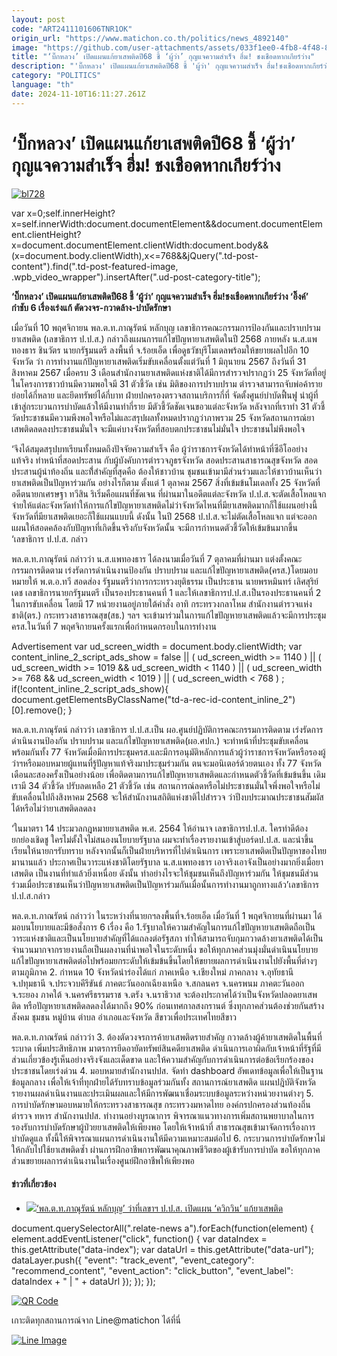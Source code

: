 ```yaml
---
layout: post
code: "ART2411101606TNR1OK"
origin_url: "https://www.matichon.co.th/politics/news_4892140"
image: "https://github.com/user-attachments/assets/033f1ee0-4fb8-4f48-8e17-fa242d8e2632"
title: "‘บิ๊กหลวง’ เปิดแผนแก้ยาเสพติดปี68 ชี้ ‘ผู้ว่า’ กุญแจความสำเร็จ ฮึ่ม! ชงเชือดหากเกียร์ว่าง"
description: "'บิ๊กหลวง' เปิดแผนแก้ยาเสพติดปี68 ชี้ 'ผู้ว่า' กุญแจความสำเร็จ ฮึ่ม!ชงเชือดหากเกียร์ว่าง 'อิ๊งค์' กำชับ 6 เรื่องเร่งแก้ ตัดวงจร-กวาดล้าง-บำบัดรักษา"
category: "POLITICS"
language: "th"
date: 2024-11-10T16:11:27.261Z
---
```


# ‘บิ๊กหลวง’ เปิดแผนแก้ยาเสพติดปี68 ชี้ ‘ผู้ว่า’ กุญแจความสำเร็จ ฮึ่ม! ชงเชือดหากเกียร์ว่าง

[![](https://www.matichon.co.th/wp-content/uploads/2024/11/bl728.jpg "bl728")](https://www.matichon.co.th/wp-content/uploads/2024/11/bl728.jpg)

var x=0;self.innerHeight?x=self.innerWidth:document.documentElement&&document.documentElement.clientHeight?x=document.documentElement.clientWidth:document.body&&(x=document.body.clientWidth),x<=768&&jQuery(".td-post-content").find(".td-post-featured-image, .wpb\_video\_wrapper").insertAfter(".ud-post-category-title");

**‘บิ๊กหลวง’ เปิดแผนแก้ยาเสพติดปี68 ชี้ ‘ผู้ว่า’ กุญแจความสำเร็จ ฮึ่ม!ชงเชือดหากเกียร์ว่าง ‘อิ๊งค์’ กำชับ 6 เรื่องเร่งแก้ ตัดวงจร-กวาดล้าง-บำบัดรักษา**

เมื่อวันที่ 10 พฤศจิกายน พล.ต.ท.ภาณุรัตน์ หลักบุญ เลขาธิการคณะกรรมการป้องกันและปราบปรามยาเสพติด (เลขาธิการ ป.ป.ส.) กล่าวถึงแผนการแก้ไขปัญหายาเสพติดในปี 2568 ภายหลัง น.ส.แพทองธาร ชินวัตร นายกรัฐมนตรี ลงพื้นที่ จ.ร้อยเอ็ด เพื่อดูธวัชบุรีโมเดลพร้อมให้ขยายผลไปอีก 10 จังหวัด ว่า การทำงานแก้ปัญหายาเสพติดเริ่มขับเคลื่อนตั้งแต่วันที่ 1 มิถุนายน 2567 ถึงวันที่ 31 สิงหาคม 2567 เมื่อครบ 3 เดือนสำนักงานยาเสพติดแห่งชาติได้มีการสำรวจปรากฏว่า 25 จังหวัดที่อยู่ในโครงการชาวบ้านมีความพอใจมี 31 ตัวชี้วัด เช่น มิติของการปราบปราม ตำรวจสามารถจับพ่อค้ารายย่อยได้กี่หลาย และยึดทรัพย์ได้กี่บาท ฝ่ายปกครองตรวจสถานบริการกี่ที่ จัดตั้งศูนย์บำบัดฟื้นฟู นำผู้ที่เข้าสู่กระบวนการบำบัดแล้วให้มีงานทำกี่ราย มีตัวชี้วัดชัดเจนขอวแต่ละจังหวัด หลังจากที่เราทำ 31 ตัวชี้วัดประชาชนมีความพึงพอใจหรือไม่และสรุปผลทั้งหมดปรากฏว่าภาพรวม 25 จังหวัดสถานการณ์ยาเสพติดลดลงประชาชนมั่นใจ จะมีแค่บางจังหวัดที่สอบตกประชาชนไม่มั่นใจ ประชาชนไม่พึงพอใจ

‘จึงได้สมุดสรุปบทเรียนทั้งหมดถึงปัจจัยความสำเร็จ คือ ผู้ว่าราชการจังหวัดได้ทำหน้าที่ซีอีโออย่างแท้จริง ทำหน้าที่สอดประสาน กับผู้บังคับการตํารวจภูธรจังหวัด สอดประสานสาธารณสุขจังหวัด สอดประสานผู้นำท้องถิ่น และที่้สำคัญที่สุดคือ ต้องให้ชาวบ้าน ชุมชนเข้ามามีส่วนร่วมและให้ชาวบ้านเห็นว่ายาเสพติดเป็นปัญหาร่วมกัน อย่างไรก็ตาม ตั้งแต่ 1 ตุลาคม 2567 สิ่งที่เข้มข้นโมเดลทั้ง 25 จังหวัดที่อดีตนายกเศรษฐา ทวีสิน ริเริ่มคือแผนที่ชัดเจน ที่ผ่านมาในอดีตแต่ละจังหวัด ป.ป.ส.จะตัดเสื้อโหลแจกจ่ายให้แต่ละจังหวัดทำให้การแก้ไขปัญหายาเสพติดไม่ว่าจังหวัดไหนที่มียาเสพติดมากก็ใช้แผนอย่างนี้จังหวัดที่มียาเสพติดเยอะก็ใช้แผนแบบนี้ ดังนั้น ในปี 2568 ป.ป.ส.จะไม่ตัดเสื้อโหลแจก แต่จะออกแผนให้สอดคล้องกับปัญหาที่เกิดขึ้นจริงกับจังหวัดนั้น จะมีการกำหนดตัวชี้วัดให้เข้มข้นมากขึ้น ‘เลขาธิการ ป.ป.ส. กล่าว

พล.ต.ท.ภาณุรัตน์ กล่าวว่า น.ส.แพทองธาร ได้ลงนามเมื่อวันที่ 7 ตุลาคมที่ผ่านมา แต่งตั้งคณะกรรมการติดตาม เร่งรัดการดำเนินงานป้องกัน ปราบปราม และแก้ไขปัญหายาเสพติด(ครส.)โดยมอบหมายให้ พ.ต.อ.ทวี สอดส่อง รัฐมนตรีว่าการกระทรวงยุติธรรม เป็นประธาน นายพรหมินทร์ เลิศสุริย์เดช เลขาธิการนายกรัฐมนตรี เป็นรองประธานคนที่ 1 และให้เลขาธิการป.ป.ส.เป็นรองประธานคนที่ 2 ในการขับเคลื่อน โดยมี 17 หน่วยงานอยู่ภายใต้คำสั่ง อาทิ กระทรวงกลาโหม สำนักงานตำรวจแห่งชาติ(ตร.) กระทรวงสาธารณสุข(สธ.) ฯลฯ จะเข้ามาร่วมในการแก้ไขปัญหายาเสพติดแล้วจะมีการประชุม ครส.ในวันที่ 7 พฤศจิกายนครั้งแรกเพื่อกำหนดกรอบในการทำงาน

Advertisement var ud\_screen\_width = document.body.clientWidth; var content\_inline\_2\_script\_ads\_show = false || ( ud\_screen\_width >= 1140 ) || ( ud\_screen\_width >= 1019 && ud\_screen\_width < 1140 ) || ( ud\_screen\_width >= 768 && ud\_screen\_width < 1019 ) || ( ud\_screen\_width < 768 ) ; if(!content\_inline\_2\_script\_ads\_show){ document.getElementsByClassName("td-a-rec-id-content\_inline\_2")\[0\].remove(); }

พล.ต.ท.ภาณุรัตน์ กล่าวว่า เลขาธิการ ป.ป.ส.เป็น ผอ.ศูนย์ปฏิบัติการคณะกรรมการติดตาม เร่งรัดการดำเนินงานป้องกัน ปราบปราม และแก้ไขปัญหายาเสพติด(ผอ.ศปก.) จะทำหน้าที่ประชุมขับเคลื่อนพร้อมกันทั้ง 77 จังหวัดเมื่อมีการประชุมครส.และมีการอนุมัติหลักการแล้วผู้ว่าราชการจังหวัดหรือรองผู้ว่าฯหรือมอบหมายผู้แทนที่รู้ปัญหาแท้จริงมาประชุมร่วมกัน ตนจะมอนิเตอร์ด้วยตนเอง ทั้ง 77 จังหวัดเดือนละสองครั้งเป็นอย่างน้อย เพื่อติดตามการแก้ไขปัญหายาเสพติดและกำหนดตัวชี้วัดที่เข้มข้นขึ้น เดิมเรามี 34 ตัวชี้วัด ปรับลดเหลือ 21 ตัวชี้วัด เช่น สถานการณ์ลดหรือไม่ประชาชนมั่นใจพึ่งพอใจหรือไม่ ขับเคลื่อนไปถึงสิงหาคม 2568 จะให้สำนักงานสถิติแห่งชาติไปสำรวจ ว่าปีงบประมาณประชาชนสัมผัสได้หรือไม่ว่ายาเสพติดลดลง

‘ในมาตรา 14 ประมวลกฎหมายยาเสพติด พ.ศ. 2564 ให้อำนาจ เลขาธิการป.ป.ส. ใครทำดีต้องยกย่องเชิดชู ใครไม่ตั้งใจไม่สนองนโยบายรัฐบาล ผมจะทำเรื่องรายงานเข้าสู่บอร์ดป.ป.ส. และนำขึ้นเรียนให้นายกฯรับทราบ หลังจากนั้นก็เป็นฝ่ายบริหารที่ไปดำเนินการ เพราะยาเสพติดเป็นปัญหาของไทยมานานแล้ว ประกาศเป็นวาระแห่งชาติโดยรัฐบาล น.ส.แพทองธาร เอาจริงเอาจังเป็นอย่างมากยิ่งเมื่อยาเสพติด เป็นงานที่ทำแล้วยิ่งเหนื่อย ดังนั้น ทำอย่างไรจะให้ชุมชนเห็นถึงปัญหาร่วมกัน ให้ชุมชนมีส่วนร่วมเมื่อประชาชนเห็นว่าปัญหายาเสพติดเป็นปัญหาร่วมกันเมื่อนั้นการทำงานมาถูกทางแล้ว’เลขาธิการ ป.ป.ส.กล่าว

พล.ต.ท.ภาณรัตน์ กล่าวว่า ในระหว่างที่นายกฯลงพื้นที่จ.ร้อยเอ็ด เมื่อวันที่ 1 พฤศจิกายนที่ผ่านมา ได้มอบนโยบายและมีข้อสั่งการ 6 เรื่อง คือ 1.รัฐบาลให้ความสำคัญในการแก้ไขปัญหายาเสพติดถือเป็นวาระแห่งชาติและเป็นนโยบายสำคัญที่ได้แถลงต่อรัฐสภา ทำให้สามารถจับกุมกวาดล้างยาเสพติดได้เป็นจำนวนมากจากรายงานถือเป็นผลงานที่น่าพอใจในระดับหนึ่ง ขอให้ทุกภาคส่วนมุ่งมั่นดำเนินนโยบายแก้ไขปัญหายาเสพติดต่อไปพร้อมยกระดับให้เข้มข้นขึ้นโดยให้ขยายผลการดำเนินงานไปยังพื้นที่ต่างๆตามภูมิภาค 2. กำหนด 10 จังหวัดนำร่องได้แก่ ภาคเหนือ จ.เชียงใหม่ ภาคกลาง จ.อุทัยธานี จ.ปทุมธานี จ.ประจวบคีรีขันธ์ ภาคตะวันออกเฉียงเหนือ จ.สกลนคร จ.นครพนม ภาคตะวันออก จ.ระยอง ภาคใต้ จ.นครศรีธรรมราช จ.ตรัง จ.นราธิวาส จะต้องประกาศได้ว่าเป็นจังหวัดปลอดยาเสพติด หรือปัญหายาเสพติดลดลงได้มากถึง 90% ก่อนเทศกาลสงกรานต์ ซึ่งทุกภาคส่วนต้องช่วยกันสร้างสังคม ชุมชน หมู่บ้าน ตำบล อำเภอและจังหวัด สีขาวเพื่อประเทศไทยสีขาว

พล.ต.ท.ภาณรัตน์ กล่าวว่า 3. ต้องตัดวงจรการค้ายาเสพติดรายสำคัญ กวาดล้างผู้ค้ายาเสพติดในพื้นที่ระบาด เพิ่มประสิทธิภาพ มาตรการยึดอายัดทรัพย์สินคดียาเสพติด ดำเนินการเอาผิดกับเจ้าหน้าที่รัฐที่มีส่วนเกี่ยวข้องรู้เห็นอย่างจริงจังและเด็ดขาด และให้ความสำคัญกับการดำเนินการต่อข้อเรียกร้องของประชาชนโดยเร่งด่วน 4. มอบหมายสำนักงานปปส. จัดทำ dashboard อัพเดทข้อมูลเพื่อให้เป็นฐานข้อมูลกลาง เพื่อให้เจ้าที่ทุกฝ่ายได้รับทราบข้อมูลร่วมกันทั้ง สถานการณ์ยาเสพติด แผนปฎิบัติจังหวัด รายงานผลดำเนินงานและประเมินผลและให้มีการพัฒนาเชื่อมระบบข้อมูลระหว่างหน่วยงานต่างๆ 5. การบำบัดรักษามอบหมายให้กระทรวงสาธารณสุข กระทรวงมหาดไทย องค์กรปกครองส่วนท้องถิ่น ตำรวจ ทหาร สำนักงานปปส. ทำงานอย่างบูรณาการ พิจารณาแนวทางการเพิ่มสถานพยาบาลในการรองรับการบำบัดรักษาผู้ป่วยยาเสพติดให้เพียงพอ โดยให้เจ้าหน้าที่ สาธารณสุขเข้ามาจัดการเรื่องการบำบัดดูแล ทั้งนี้ให้พิจารณาแผนการดำเนินงานให้มีความเหมาะสมต่อไป 6. กระบวนการบำบัดรักษาไม่ให้กลับไปใช้ยาเสพติดซ้ำ ผ่านการฝึกอาชีพการพัฒนาคุณภาพชีวิตของผู้เข้ารับการบำบัด ขอให้ทุกภาคส่วนขยายผลการดำเนินงานในเรื่องศูนย์ฝึกอาชีพให้เพียงพอ

#### ข่าวที่เกี่ยวข้อง

*   [![](https://www.matichon.co.th/wp-content/uploads/2023/11/565555-1.jpg)‘พล.ต.ท.ภาณุรัตน์ หลักบุญ’ ว่าที่เลขาฯ ป.ป.ส. เปิดแผน ‘ควิกวิน’ แก้ยาเสพติด](https://www.matichon.co.th/politics/news_4301756)

document.querySelectorAll(".relate-news a").forEach(function(element) { element.addEventListener("click", function() { var dataIndex = this.getAttribute("data-index"); var dataUrl = this.getAttribute("data-url"); dataLayer.push({ "event": "track\_event", "event\_category": "recommend\_content", "event\_action": "click\_button", "event\_label": dataIndex + " | " + dataUrl }); }); });

[![QR Code](https://www.matichon.co.th/wp-content/uploads/2023/07/wob1371z.jpg)](https://lin.ee/ht0nDxX)

เกาะติดทุกสถานการณ์จาก Line@matichon ได้ที่นี่

[![Line Image](https://www.matichon.co.th/wp-content/uploads/2023/07/th.png)](https://lin.ee/ht0nDxX)